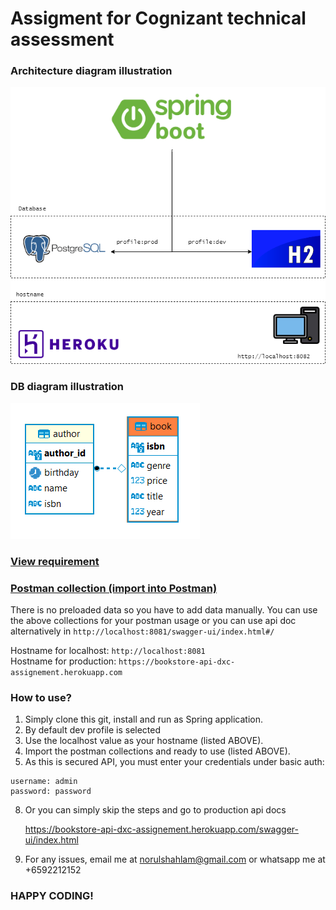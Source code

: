 # Assigment for Cognizant technical assessment

### Architecture diagram illustration
![Image](./src/main/resources/architecture-diagram2.png)


### DB diagram illustration
![Image](./src/main/resources/db-diagram.PNG)

### [View requirement](./src/main/resources/dev-assessment.md)
### [Postman collection (import into Postman)](./src/main/resources/assigment-school-admin-api.postman_collection.json)

There is no preloaded data so you have to add data manually. You can use the above collections for your postman usage or you can use api doc alternatively in
  `http://localhost:8081/swagger-ui/index.html#/`

  Hostname for localhost: `http://localhost:8081`  
  Hostname for production: `https://bookstore-api-dxc-assignement.herokuapp.com`  


### How to use?

1. Simply clone this git, install and run as Spring application. 
2. By default dev profile is selected
3. Use the localhost value as your hostname (listed ABOVE). 
4. Import the postman collections and ready to use (listed ABOVE). 
5. As this is secured API, you must enter your credentials under basic auth:  
```
username: admin
password: password
```
8. Or you can simply skip the steps and go to production api docs  

    https://bookstore-api-dxc-assignement.herokuapp.com/swagger-ui/index.html

8. For any issues, email me at norulshahlam@gmail.com or whatsapp me at +6592212152

### HAPPY CODING!
